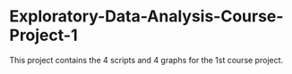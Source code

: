 # Exploratory-Data-Analysis-Course-Project-1

This project contains the 4 scripts and 4 graphs for the 1st course project.
